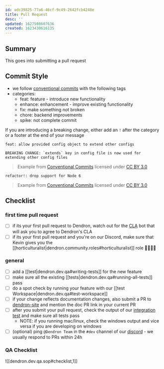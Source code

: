 ```yaml
---
id: adc39825-77a6-46cf-9c49-2642fcb4248e
title: Pull Request
desc: ''
updated: 1627508607636
created: 1623430616135
---
```


## Summary

This goes into submitting a pull request

## Commit Style

- we follow [conventional commits](https://www.conventionalcommits.org/en/v1.0.0/) with the following tags
- categories:
  - feat: feature - introduce new functionality
  - enhance: enhancement - improve existing functionality
  - fix: make something not broken
  - chore: backend improvements
  - spike: not complete commit
 
If you are introducing a breaking change, either add an `!` after the category or a footer at the end of your message

```
feat: allow provided config object to extend other configs

BREAKING CHANGE: `extends` key in config file is now used for extending other config files
```
> Example from [Conventional Commits](https://www.conventionalcommits.org/en/v1.0.0/) licensed under [CC BY 3.0](https://creativecommons.org/licenses/by/3.0/)

```
refactor!: drop support for Node 6
```
> Example from [Conventional Commits](https://www.conventionalcommits.org/en/v1.0.0/) licensed under [CC BY 3.0](https://creativecommons.org/licenses/by/3.0/)

## Checklist

### first time pull request
- [ ] if its your first pull request to Dendron, watch out for the [CLA](https://en.wikipedia.org/wiki/Contributor_License_Agreement) bot that will ask you to agree to Dendron's CLA
- [ ] if its your first pull request and you're on our Discord, make sure that Kevin gives you the [[horticulturalist|dendron.community.roles#horticulturalist]] role  👨‍🌾👩‍🌾

### general
- [ ] add a [[test|dendron.dev.qa#writing-tests]] for the new feature
- [ ] make sure all the existing [[tests|dendron.dev.qa#running-all-tests]] pass
- [ ] do a spot check by running your feature with our [[test Workspace|dendron.dev.qa#test-workspace]]
- [ ] if your change reflects documentation changes, also submit a PR to [dendron-site](https://github.com/dendronhq/dendron-site) and mention the doc PR link in your current PR
- [ ] after you submit your pull request, check the output of our [integration test](https://github.com/dendronhq/dendron/actions) and make sure all tests pass
  - NOTE: if you running mac/linux, check the windows output and vice versa if you are developing on windows
- [ ] (optional) ping `@Dendron Team` in the `#dev` channel of our [discord](https://discord.gg/AE3NRw9) - we usually respond to PRs within 24h

### QA Checklist
![[dendron.dev.qa.sop#checklist,1]]